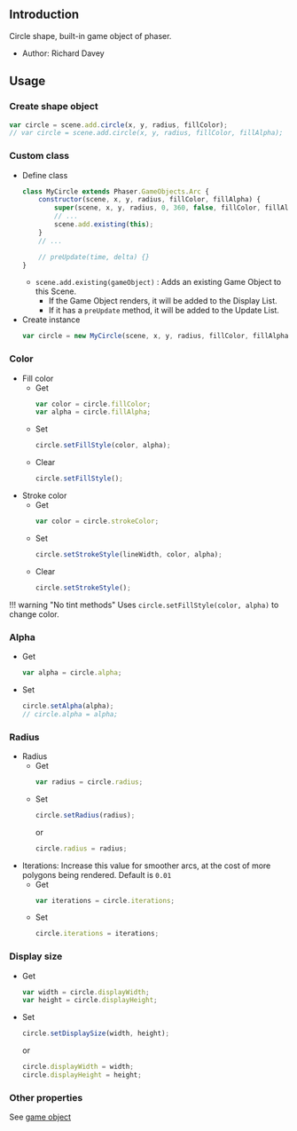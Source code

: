 ## Introduction

Circle shape, built-in game object of phaser.

- Author: Richard Davey

## Usage

### Create shape object

```javascript
var circle = scene.add.circle(x, y, radius, fillColor);
// var circle = scene.add.circle(x, y, radius, fillColor, fillAlpha);
```

### Custom class

- Define class
    ```javascript
    class MyCircle extends Phaser.GameObjects.Arc {
        constructor(scene, x, y, radius, fillColor, fillAlpha) {
            super(scene, x, y, radius, 0, 360, false, fillColor, fillAlpha);
            // ...
            scene.add.existing(this);
        }
        // ...

        // preUpdate(time, delta) {}
    }
    ```
    - `scene.add.existing(gameObject)` : Adds an existing Game Object to this Scene.
        - If the Game Object renders, it will be added to the Display List.
        - If it has a `preUpdate` method, it will be added to the Update List.
- Create instance
    ```javascript
    var circle = new MyCircle(scene, x, y, radius, fillColor, fillAlpha);
    ```

### Color

- Fill color
    - Get
        ```javascript
        var color = circle.fillColor;
        var alpha = circle.fillAlpha;
        ```
    - Set
        ```javascript
        circle.setFillStyle(color, alpha);
        ```
    - Clear
        ```javascript
        circle.setFillStyle();
        ```
- Stroke color
    - Get
        ```javascript
        var color = circle.strokeColor;
        ```
    - Set
        ```javascript
        circle.setStrokeStyle(lineWidth, color, alpha);
        ```
    - Clear
        ```javascript
        circle.setStrokeStyle();
        ```

!!! warning "No tint methods"
    Uses `circle.setFillStyle(color, alpha)` to change color.

### Alpha

- Get
    ```javascript
    var alpha = circle.alpha;
    ```
- Set
    ```javascript
    circle.setAlpha(alpha);
    // circle.alpha = alpha;
    ```

### Radius

- Radius
    - Get
        ```javascript
        var radius = circle.radius;
        ```
    - Set
        ```javascript
        circle.setRadius(radius);
        ```
        or
        ```javascript
        circle.radius = radius;
        ```
- Iterations: Increase this value for smoother arcs, at the cost of more polygons being rendered. Default is `0.01`
    - Get
        ```javascript
        var iterations = circle.iterations;
        ```
    - Set
        ```javascript
        circle.iterations = iterations;
        ```

### Display size

- Get
    ```javascript
    var width = circle.displayWidth;
    var height = circle.displayHeight;
    ```
- Set
    ```javascript
    circle.setDisplaySize(width, height);
    ```
    or
    ```javascript
    circle.displayWidth = width;
    circle.displayHeight = height;
    ```

### Other properties

See [game object](gameobject.md)
